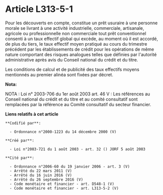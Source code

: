 # Article L313-5-1

Pour les découverts en compte, constitue un prêt usuraire à une personne morale se livrant à une activité industrielle,
commerciale, artisanale, agricole ou professionnelle non commerciale tout prêt conventionnel consenti à un taux effectif
global qui excède, au moment où il est accordé, de plus du tiers, le taux effectif moyen pratiqué au cours du trimestre
précédent par les établissements de crédit pour les opérations de même nature comportant des risques analogues telles que
définies par l'autorité administrative après avis du Conseil national du crédit et du titre.

Les conditions de calcul et de publicité des taux effectifs moyens mentionnés au premier alinéa sont fixées par décret.

**Nota:**

NOTA : Loi n° 2003-706 du 1er août 2003 art. 46 V : Les références au Conseil national du crédit et du titre et au comité
consultatif sont remplacées par la référence au Comité consultatif du secteur financier.

**Liens relatifs à cet article**

	**Codifié par**:

	  - Ordonnance n°2000-1223 du 14 décembre 2000 (V)

	**Créé par**:

	  - Loi n°2003-721 du 1 août 2003 - art. 32 () JORF 5 août 2003

	**Cité par**:

	  - Ordonnance n°2006-60 du 19 janvier 2006 - art. 3 (V)
	  - Arrêté du 22 mars 2011 (V)
	  - Arrêté du 16 juin 2016 (V)
	  - Arrêté du 26 septembre 2016 (V)
	  - Code monétaire et financier - art. D548-1 (V)
	  - Code monétaire et financier - art. L313-5-2 (V)
